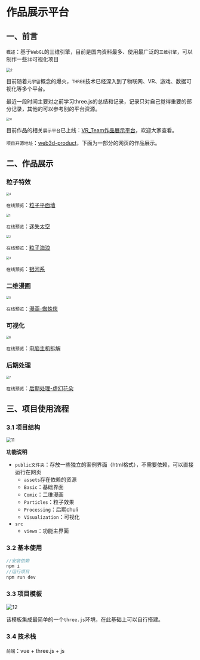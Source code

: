# 作品展示平台

## 一、前言

`概述`：基于`WebGL`的三维引擎，目前是国内资料最多、使用最广泛的`三维引擎`，可以制作一些`3D`可视化项目

<img src="https://gitee.com/riskbaby/picgo/raw/master/blog/202210210954262.png" alt="2" style="zoom: 67%;" />



目前随着`元宇宙`概念的爆火，`THREE`技术已经深入到了物联网、VR、游戏、数据可视化等多个平台。

最近一段时间主要对之前学习three.js的总结和记录，记录只对自己觉得重要的部分记录，其他的可以参考别的平台资源。



<img src="https://gitee.com/riskbaby/picgo/raw/master/blog/202302101849641.png" alt="10" style="zoom: 50%;" />



目前作品的相关`展示平台`已上线：[VR_Team作品展示平台](https://product.vrteam.top/)，欢迎大家查看。

`项目开源地址`：[web3d-product](https://github.com/bosombaby/web3d-product)，下面为一部分的网页的作品展示。



## 二、作品展示

### 粒子特效

<img src="https://gitee.com/riskbaby/picgo/raw/master/blog/202302131959988.png" alt="4" style="zoom: 50%;" />



`在线预览`：[粒子平面墙](https://product.vrteam.top/examples/particles/points_wall.html)



<img src="https://gitee.com/riskbaby/picgo/raw/master/blog/202302131959828.png" alt="1" style="zoom: 50%;" />

`在线预览`：[迷失太空](https://product.vrteam.top/examples/particles/lost_in_space.html)





<img src="https://gitee.com/riskbaby/picgo/raw/master/blog/202302131959473.png" alt="2" style="zoom: 50%;" />



`在线预览`：[粒子海浪](https://product.vrteam.top/examples/particles/particles_sea.html)





<img src="https://gitee.com/riskbaby/picgo/raw/master/blog/202302131959445.png" alt="3" style="zoom: 50%;" />



`在线预览`：[银河系](https://product.vrteam.top/examples/particles/galaxy_generator.html)



### 二维漫画



<img src="https://gitee.com/riskbaby/picgo/raw/master/blog/202302132003153.png" alt="5" style="zoom:50%;" />



`在线预览`：[漫画-蜘蛛侠](https://product.vrteam.top/examples/comic/spider-man.html)



### 可视化



<img src="https://gitee.com/riskbaby/picgo/raw/master/blog/202302132005539.png" alt="6" style="zoom: 50%;" />



`在线预览`：[电脑主机拆解](https://product.vrteam.top/examples/visualization/computer_host.html)

### 后期处理

<img src="https://gitee.com/riskbaby/picgo/raw/master/blog/202302132006366.png" alt="7" style="zoom:50%;" />



`在线预览`：[后期处理-虚幻花朵](https://product.vrteam.top/examples/processing/webgl_postprocessing_unreal_bloom.html)



## 三、项目使用流程

### 3.1 项目结构

<img src="https://gitee.com/riskbaby/picgo/raw/master/blog/202302101913095.png" alt="11" style="zoom: 80%;" />

**功能说明**

- `public文件夹`：存放一些独立的案例界面（html格式），不需要依赖，可以直接运行在网页
  - `assets`存在依赖的资源
  - `Basic`：基础界面
  - `Comic`：二维漫画
  - `Particles`：粒子效果
  - `Processing`：后期chuli
  - `Visualization`：可视化
- `src`
  - `views`：功能主界面

### 3.2 基本使用

```js
//安装依赖
npm i
//运行项目
npm run dev
```

### 3.3 项目模板



![12](https://gitee.com/riskbaby/picgo/raw/master/blog/202302101919199.png)



该模板集成最简单的一个`three.js`环境，在此基础上可以自行搭建。

### 3.4 技术栈

`前端`：vue  +  three.js  +  js
